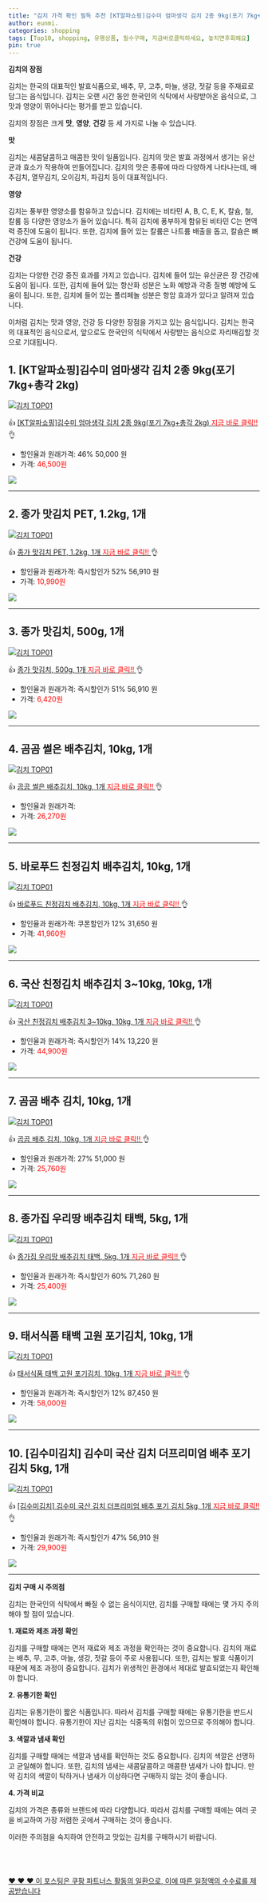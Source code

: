 ```yaml
---
title: "김치 가격 확인 필독 추천 [KT알파쇼핑]김수미 엄마생각 김치 2종 9kg(포기 7kg+총각 2kg) 비교 장점 구매가이드"
author: eunmi.
categories: shopping
tags: [Top10, shopping, 유행상품, 필수구매, 지금바로클릭하세요, 놓치면후회해요]
pin: true
---
```

**김치의 장점**

김치는 한국의 대표적인 발효식품으로, 배추, 무, 고추, 마늘, 생강, 젓갈 등을 주재료로 담그는 음식입니다. 김치는 오랜 시간 동안 한국인의 식탁에서 사랑받아온 음식으로, 그 맛과 영양이 뛰어나다는 평가를 받고 있습니다.

김치의 장점은 크게 **맛**, **영양**, **건강** 등 세 가지로 나눌 수 있습니다.

**맛**

김치는 새콤달콤하고 매콤한 맛이 일품입니다. 김치의 맛은 발효 과정에서 생기는 유산균과 효소가 작용하여 만들어집니다. 김치의 맛은 종류에 따라 다양하게 나타나는데, 배추김치, 열무김치, 오이김치, 파김치 등이 대표적입니다.

**영양**

김치는 풍부한 영양소를 함유하고 있습니다. 김치에는 비타민 A, B, C, E, K, 칼슘, 철, 칼륨 등 다양한 영양소가 들어 있습니다. 특히 김치에 풍부하게 함유된 비타민 C는 면역력 증진에 도움이 됩니다. 또한, 김치에 들어 있는 칼륨은 나트륨 배출을 돕고, 칼슘은 뼈 건강에 도움이 됩니다.

**건강**

김치는 다양한 건강 증진 효과를 가지고 있습니다. 김치에 들어 있는 유산균은 장 건강에 도움이 됩니다. 또한, 김치에 들어 있는 항산화 성분은 노화 예방과 각종 질병 예방에 도움이 됩니다. 또한, 김치에 들어 있는 폴리페놀 성분은 항암 효과가 있다고 알려져 있습니다.

이처럼 김치는 맛과 영양, 건강 등 다양한 장점을 가지고 있는 음식입니다. 김치는 한국의 대표적인 음식으로서, 앞으로도 한국인의 식탁에서 사랑받는 음식으로 자리매김할 것으로 기대됩니다.

   

## 1. [KT알파쇼핑]김수미 엄마생각 김치 2종 9kg(포기 7kg+총각 2kg)

[![김치 TOP01](https://thumbnail9.coupangcdn.com/thumbnails/remote/230x230ex/image/vendor_inventory/7dbc/33202c0e29c1c2fad9f38760f27227ef0581f0add7eb5269f914fb3d7f09.jpg)](https://link.coupang.com/re/AFFSDP?lptag=AF3617701&subid=GithubCoopas&pageKey=7315292184&traceid=V0-153&itemId=18749595095&vendorItemId=86161098920)


👍 [[KT알파쇼핑]김수미 엄마생각 김치 2종 9kg(포기 7kg+총각 2kg) <font color=red> 지금 바로 클릭!! </font> ](https://link.coupang.com/re/AFFSDP?lptag=AF3617701&subid=GithubCoopas&pageKey=7315292184&traceid=V0-153&itemId=18749595095&vendorItemId=86161098920) 👌 


- 할인율과 원래가격: 46%  50,000   원
- 가격: <span style='color:red'>46,500원</span>

[![](/discount_price.png)](https://link.coupang.com/re/AFFSDP?lptag=AF3617701&subid=GithubCoopas&pageKey=7315292184&traceid=V0-153&itemId=18749595095&vendorItemId=86161098920)

---


   

## 2. 종가 맛김치 PET, 1.2kg, 1개

[![김치 TOP01](https://thumbnail7.coupangcdn.com/thumbnails/remote/230x230ex/image/retail/images/2022/12/26/15/7/04d3e58e-7ac6-42a4-b54e-93f6e05aabe3.jpg)](https://link.coupang.com/re/AFFSDP?lptag=AF3617701&subid=GithubCoopas&pageKey=7025563946&traceid=V0-153&itemId=17319879727&vendorItemId=84490613956)


👍 [종가 맛김치 PET, 1.2kg, 1개 <font color=red> 지금 바로 클릭!! </font> ](https://link.coupang.com/re/AFFSDP?lptag=AF3617701&subid=GithubCoopas&pageKey=7025563946&traceid=V0-153&itemId=17319879727&vendorItemId=84490613956) 👌 


- 할인율과 원래가격: 즉시할인가 52%  56,910   원
- 가격: <span style='color:red'>10,990원</span>

[![](/discount_price.png)](https://link.coupang.com/re/AFFSDP?lptag=AF3617701&subid=GithubCoopas&pageKey=7025563946&traceid=V0-153&itemId=17319879727&vendorItemId=84490613956)

---


   

## 3. 종가 맛김치, 500g, 1개

[![김치 TOP01](https://thumbnail7.coupangcdn.com/thumbnails/remote/230x230ex/image/retail/images/474929609534032-1c1d3251-56a4-449a-a9e3-440f98384921.jpg)](https://link.coupang.com/re/AFFSDP?lptag=AF3617701&subid=GithubCoopas&pageKey=7025563946&traceid=V0-153&itemId=539099687&vendorItemId=4409004752)


👍 [종가 맛김치, 500g, 1개 <font color=red> 지금 바로 클릭!! </font> ](https://link.coupang.com/re/AFFSDP?lptag=AF3617701&subid=GithubCoopas&pageKey=7025563946&traceid=V0-153&itemId=539099687&vendorItemId=4409004752) 👌 


- 할인율과 원래가격: 즉시할인가 51%  56,910   원
- 가격: <span style='color:red'>6,420원</span>

[![](/discount_price.png)](https://link.coupang.com/re/AFFSDP?lptag=AF3617701&subid=GithubCoopas&pageKey=7025563946&traceid=V0-153&itemId=539099687&vendorItemId=4409004752)

---


   

## 4. 곰곰 썰은 배추김치, 10kg, 1개

[![김치 TOP01](https://thumbnail10.coupangcdn.com/thumbnails/remote/230x230ex/image/retail/images/12019442178144-5859193f-c48c-43e8-9b2f-033ebac1e25d.jpg)](https://link.coupang.com/re/AFFSDP?lptag=AF3617701&subid=GithubCoopas&pageKey=324290307&traceid=V0-153&itemId=1038303611&vendorItemId=5493733619)


👍 [곰곰 썰은 배추김치, 10kg, 1개 <font color=red> 지금 바로 클릭!! </font> ](https://link.coupang.com/re/AFFSDP?lptag=AF3617701&subid=GithubCoopas&pageKey=324290307&traceid=V0-153&itemId=1038303611&vendorItemId=5493733619) 👌 


- 할인율과 원래가격: 
- 가격: <span style='color:red'>26,270원</span>

[![](/discount_price.png)](https://link.coupang.com/re/AFFSDP?lptag=AF3617701&subid=GithubCoopas&pageKey=324290307&traceid=V0-153&itemId=1038303611&vendorItemId=5493733619)

---


   

## 5. 바로푸드 친정김치 배추김치, 10kg, 1개

[![김치 TOP01](https://thumbnail6.coupangcdn.com/thumbnails/remote/230x230ex/image/vendor_inventory/4536/06b5d6b2a8eb488b7cebdc70001a328fb4f6f57a16a469e1f775b1babb3b.jpg)](https://link.coupang.com/re/AFFSDP?lptag=AF3617701&subid=GithubCoopas&pageKey=123207467&traceid=V0-153&itemId=5915581592&vendorItemId=3886822426)


👍 [바로푸드 친정김치 배추김치, 10kg, 1개 <font color=red> 지금 바로 클릭!! </font> ](https://link.coupang.com/re/AFFSDP?lptag=AF3617701&subid=GithubCoopas&pageKey=123207467&traceid=V0-153&itemId=5915581592&vendorItemId=3886822426) 👌 


- 할인율과 원래가격: 쿠폰할인가 12%  31,650   원
- 가격: <span style='color:red'>41,960원</span>

[![](/discount_price.png)](https://link.coupang.com/re/AFFSDP?lptag=AF3617701&subid=GithubCoopas&pageKey=123207467&traceid=V0-153&itemId=5915581592&vendorItemId=3886822426)

---


   

## 6. 국산 친정김치 배추김치 3~10kg, 10kg, 1개

[![김치 TOP01](https://thumbnail7.coupangcdn.com/thumbnails/remote/230x230ex/image/vendor_inventory/29f2/713f7c22dde13f1078f0a5de0d64047f02e109ffbd1e3806f22def049eaa.jpg)](https://link.coupang.com/re/AFFSDP?lptag=AF3617701&subid=GithubCoopas&pageKey=4699011373&traceid=V0-153&itemId=365190942&vendorItemId=3886814627)


👍 [국산 친정김치 배추김치 3~10kg, 10kg, 1개 <font color=red> 지금 바로 클릭!! </font> ](https://link.coupang.com/re/AFFSDP?lptag=AF3617701&subid=GithubCoopas&pageKey=4699011373&traceid=V0-153&itemId=365190942&vendorItemId=3886814627) 👌 


- 할인율과 원래가격: 즉시할인가 14%  13,220   원
- 가격: <span style='color:red'>44,900원</span>

[![](/discount_price.png)](https://link.coupang.com/re/AFFSDP?lptag=AF3617701&subid=GithubCoopas&pageKey=4699011373&traceid=V0-153&itemId=365190942&vendorItemId=3886814627)

---


   

## 7. 곰곰 배추 김치, 10kg, 1개

[![김치 TOP01](https://thumbnail7.coupangcdn.com/thumbnails/remote/230x230ex/image/product/image/vendoritem/2019/09/10/5302356560/2fe2913e-d71c-4c5d-9d99-3b4b47424acd.jpg)](https://link.coupang.com/re/AFFSDP?lptag=AF3617701&subid=GithubCoopas&pageKey=293458104&traceid=V0-153&itemId=926526145&vendorItemId=5302356560)


👍 [곰곰 배추 김치, 10kg, 1개 <font color=red> 지금 바로 클릭!! </font> ](https://link.coupang.com/re/AFFSDP?lptag=AF3617701&subid=GithubCoopas&pageKey=293458104&traceid=V0-153&itemId=926526145&vendorItemId=5302356560) 👌 


- 할인율과 원래가격: 27%  51,000   원
- 가격: <span style='color:red'>25,760원</span>

[![](/discount_price.png)](https://link.coupang.com/re/AFFSDP?lptag=AF3617701&subid=GithubCoopas&pageKey=293458104&traceid=V0-153&itemId=926526145&vendorItemId=5302356560)

---


   

## 8. 종가집 우리땅 배추김치 태백, 5kg, 1개

[![김치 TOP01](https://thumbnail7.coupangcdn.com/thumbnails/remote/230x230ex/image/vendor_inventory/534d/47fd7573fe1ffaa93f1b11b78559e9641146ad7351a218bed830cb503a7c.jpg)](https://link.coupang.com/re/AFFSDP?lptag=AF3617701&subid=GithubCoopas&pageKey=7202467453&traceid=V0-153&itemId=15924195395&vendorItemId=83568551662)


👍 [종가집 우리땅 배추김치 태백, 5kg, 1개 <font color=red> 지금 바로 클릭!! </font> ](https://link.coupang.com/re/AFFSDP?lptag=AF3617701&subid=GithubCoopas&pageKey=7202467453&traceid=V0-153&itemId=15924195395&vendorItemId=83568551662) 👌 


- 할인율과 원래가격: 즉시할인가 60%  71,260   원
- 가격: <span style='color:red'>25,400원</span>

[![](/discount_price.png)](https://link.coupang.com/re/AFFSDP?lptag=AF3617701&subid=GithubCoopas&pageKey=7202467453&traceid=V0-153&itemId=15924195395&vendorItemId=83568551662)

---


   

## 9. 태서식품 태백 고원 포기김치, 10kg, 1개

[![김치 TOP01](https://thumbnail6.coupangcdn.com/thumbnails/remote/230x230ex/image/vendor_inventory/702e/9024a9f6dd4af312ea20df22cb8cc8a3a1ac214590d05ddcb19bac7b53de.jpg)](https://link.coupang.com/re/AFFSDP?lptag=AF3617701&subid=GithubCoopas&pageKey=5384384&traceid=V0-153&itemId=24435524&vendorItemId=3036001601)


👍 [태서식품 태백 고원 포기김치, 10kg, 1개 <font color=red> 지금 바로 클릭!! </font> ](https://link.coupang.com/re/AFFSDP?lptag=AF3617701&subid=GithubCoopas&pageKey=5384384&traceid=V0-153&itemId=24435524&vendorItemId=3036001601) 👌 


- 할인율과 원래가격: 즉시할인가 12%  87,450   원
- 가격: <span style='color:red'>58,000원</span>

[![](/discount_price.png)](https://link.coupang.com/re/AFFSDP?lptag=AF3617701&subid=GithubCoopas&pageKey=5384384&traceid=V0-153&itemId=24435524&vendorItemId=3036001601)

---


   

## 10. [김수미김치] 김수미 국산 김치 더프리미엄 배추 포기 김치 5kg, 1개

[![김치 TOP01](https://thumbnail9.coupangcdn.com/thumbnails/remote/230x230ex/image/vendor_inventory/3ece/f79c64fcd640b36c10c51f4b4ebfe5d52a37e79854dc4890e48152917bec.jpg)](https://link.coupang.com/re/AFFSDP?lptag=AF3617701&subid=GithubCoopas&pageKey=6660766474&traceid=V0-153&itemId=18785370042&vendorItemId=82824719844)


👍 [[김수미김치] 김수미 국산 김치 더프리미엄 배추 포기 김치 5kg, 1개 <font color=red> 지금 바로 클릭!! </font> ](https://link.coupang.com/re/AFFSDP?lptag=AF3617701&subid=GithubCoopas&pageKey=6660766474&traceid=V0-153&itemId=18785370042&vendorItemId=82824719844) 👌 


- 할인율과 원래가격: 즉시할인가 47%  56,910   원
- 가격: <span style='color:red'>29,900원</span>

[![](/discount_price.png)](https://link.coupang.com/re/AFFSDP?lptag=AF3617701&subid=GithubCoopas&pageKey=6660766474&traceid=V0-153&itemId=18785370042&vendorItemId=82824719844)

---
**김치 구매 시 주의점**

김치는 한국인의 식탁에서 빠질 수 없는 음식이지만, 김치를 구매할 때에는 몇 가지 주의해야 할 점이 있습니다.

**1. 재료와 제조 과정 확인**

김치를 구매할 때에는 먼저 재료와 제조 과정을 확인하는 것이 중요합니다. 김치의 재료는 배추, 무, 고추, 마늘, 생강, 젓갈 등이 주로 사용됩니다. 또한, 김치는 발효 식품이기 때문에 제조 과정이 중요합니다. 김치가 위생적인 환경에서 제대로 발효되었는지 확인해야 합니다.

**2. 유통기한 확인**

김치는 유통기한이 짧은 식품입니다. 따라서 김치를 구매할 때에는 유통기한을 반드시 확인해야 합니다. 유통기한이 지난 김치는 식중독의 위험이 있으므로 주의해야 합니다.

**3. 색깔과 냄새 확인**

김치를 구매할 때에는 색깔과 냄새를 확인하는 것도 중요합니다. 김치의 색깔은 선명하고 균일해야 합니다. 또한, 김치의 냄새는 새콤달콤하고 매콤한 냄새가 나야 합니다. 만약 김치의 색깔이 탁하거나 냄새가 이상하다면 구매하지 않는 것이 좋습니다.

**4. 가격 비교**

김치의 가격은 종류와 브랜드에 따라 다양합니다. 따라서 김치를 구매할 때에는 여러 곳을 비교하여 가장 저렴한 곳에서 구매하는 것이 좋습니다.

이러한 주의점을 숙지하여 안전하고 맛있는 김치를 구매하시기 바랍니다.<br><br><br><br><br> [ ❤ ❤ ❤ 이 포스팅은 쿠팡 파트너스 활동의 일환으로, 이에 따른 일정액의 수수료를 제공받습니다](https://link.coupang.com/a/bcEFyh)